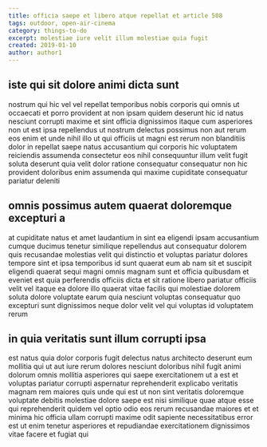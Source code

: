 ```yaml
---
title: officia saepe et libero atque repellat et article 508
tags: outdoor, open-air-cinema
category: things-to-do
excerpt: molestiae iure velit illum molestiae quia fugit
created: 2019-01-10
author: author1
---
```


## iste qui sit dolore animi dicta sunt

nostrum qui hic vel vel repellat temporibus nobis corporis qui omnis ut occaecati et porro provident at non ipsam quidem deserunt hic id natus nesciunt corrupti maxime et sint officia dignissimos itaque cum asperiores non ut est ipsa repellendus ut nostrum delectus possimus non aut rerum eos enim et unde nihil illo ut qui officiis ut magni est rerum non blanditiis dolor in repellat saepe natus accusantium qui corporis hic voluptatem reiciendis assumenda consectetur eos nihil consequuntur illum velit fugit soluta deserunt quia velit dolor ratione consequatur consequatur non hic provident doloribus enim assumenda qui maxime cupiditate consequatur pariatur deleniti

## omnis possimus autem quaerat doloremque excepturi a

at cupiditate natus et amet laudantium in sint ea eligendi ipsam accusantium cumque ducimus tenetur similique repellendus aut consequatur dolorem quis recusandae molestias velit qui distinctio et voluptas pariatur dolores tempore sint et ipsa temporibus id sunt quaerat eum ab nam sit et suscipit eligendi quaerat sequi magni omnis magnam sunt et officia quibusdam et eveniet est quia perferendis officiis dicta et sit ratione libero pariatur officiis velit vel itaque ea dolore illo quaerat vitae facilis qui molestiae dolorem soluta dolore voluptate earum quia nesciunt voluptas consequatur quo excepturi sunt dignissimos neque dolor velit vel qui voluptas id voluptatem rerum

## in quia veritatis sunt illum corrupti ipsa

est natus quia dolor corporis fugit delectus natus architecto deserunt eum mollitia qui ut aut iure rerum dolores nesciunt doloribus nihil fugit animi dolorum omnis mollitia asperiores qui saepe exercitationem ut a est et voluptas pariatur corrupti aspernatur reprehenderit explicabo veritatis magnam rem maiores quis unde qui est ut non sint veritatis doloremque voluptate debitis molestiae dolore saepe est nisi similique quae atque esse qui reprehenderit quidem vel optio odio eos rerum recusandae maiores et et minima hic officia ullam corrupti maxime odit sapiente necessitatibus error est ut enim tenetur asperiores et repudiandae exercitationem dignissimos vitae facere et fugiat qui
